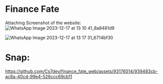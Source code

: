 # Finance Fate
Attaching Screenshot of the website:
![WhatsApp Image 2023-12-17 at 13 10 41_8a8481d9](https://github.com/Cs7dev/finance_fate_web/assets/93176514/97fc8eea-2fd4-453c-a281-b6523a7e84cd)

![WhatsApp Image 2023-12-17 at 13 17 31_6714bf30](https://github.com/Cs7dev/finance_fate_web/assets/93176514/dad3bdcd-f749-4d81-996b-8e25110f5a66)

# Snap:
https://github.com/Cs7dev/finance_fate_web/assets/93176514/939483cb-ac8a-40cd-99e4-526ccc69cb11



